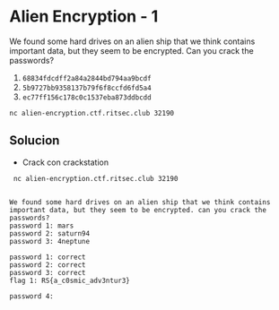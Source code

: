 
#  Alien Encryption - 1


We found some hard drives on an alien ship that we think contains important data, but they seem to be encrypted. Can you crack the passwords?

1. `68834fdcdff2a84a2844bd794aa9bcdf`
2. `5b9727bb9358137b79f6f8ccfd6fd5a4`
3. `ec77ff156c178c0c1537eba873ddbcdd`

`nc alien-encryption.ctf.ritsec.club 32190`

## Solucion

- Crack con crackstation

```
 nc alien-encryption.ctf.ritsec.club 32190


We found some hard drives on an alien ship that we think contains important data, but they seem to be encrypted. can you crack the passwords?
password 1: mars
password 2: saturn94
password 3: 4neptune

password 1: correct
password 2: correct
password 3: correct
flag 1: RS{a_c0smic_adv3ntur3}

password 4:
```